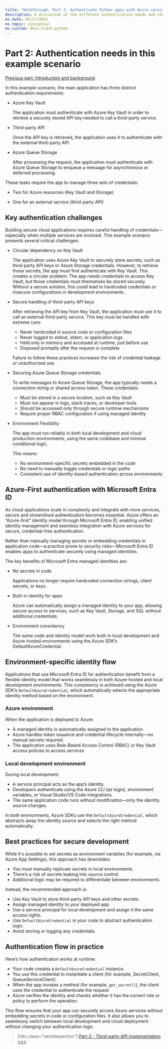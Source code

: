 ```yaml
---
title: "Walkthrough, Part 2: Authenticate Python apps with Azure services"
description: A discussion of the different authentication needs and challenges in the example scenario, and how those challenges are met with Azure integrated authentication.
ms.date: 05/27/2025
ms.topic: conceptual
ms.custom: devx-track-python
---
```


# Part 2: Authentication needs in this example scenario

[Previous part: Introduction and background](walkthrough-tutorial-authentication-01.md)

In this example scenario, the main application has three distinct authentication requirements:

* Azure Key Vault

  The application must authenticate with Azure Key Vault in order to retrieve a securely stored API key needed to call a third-party service.

* Third-party API

  Once the API key is retrieved, the application uses it to authenticate with the external third-party API.

* Azure Queue Storage

  After processing the request, the application must authenticate with Azure Queue Storage to enqueue a message for asynchronous or deferred processing.

These tasks require the app to manage three sets of credentials:

* Two for Azure resources (Key Vault and Storage)

* One for an external service (third-party API)

## Key authentication challenges

Building secure cloud applications requires careful handling of credentials—especially when multiple services are involved. This example scenario presents several critical challenges:

* Circular dependency on Key Vault

  The application uses Azure Key Vault to securely store secrets, such as third-party API keys or Azure Storage credentials. However, to retrieve those secrets, the app must first authenticate with Key Vault. This creates a circular problem: The app needs credentials to access Key Vault, but those credentials must themselves be stored securely. Without a secure solution, this could lead to hardcoded credentials or insecure configurations in development environments.

* Secure handling of third-party API keys

  After retrieving the API key from Key Vault, the application must use it to call an external third-party service. This key must be handled with extreme care:

  * Never hardcoded in source code or configuration files
  * Never logged to stdout, stderr, or application logs
  * Held only in memory and accessed at runtime, just before use
  * Disposed promptly after the request is complete

  Failure to follow these practices increases the risk of credential leakage or unauthorized use.

* Securing Azure Queue Storage credentials

  To write messages to Azure Queue Storage, the app typically needs a connection string or shared access token. These credentials:

  * Must be stored in a secure location, such as Key Vault
  * Must not appear in logs, stack traces, or developer tools
  * Should be accessed only through secure runtime mechanisms
  * Require proper RBAC configuration if using managed identity

* Environment Flexibility

  The app must run reliably in both local development and cloud production environments, using the same codebase and minimal conditional logic.

  This means:

  * No environment-specific secrets embedded in the code
  * No need to manually toggle credentials or logic paths
  * Consistent use of identity-based authentication across environments

## Azure-First authentication with Microsoft Entra ID

As cloud applications scale in complexity and integrate with more services, secure and streamlined authentication becomes essential. Azure offers an “Azure-first” identity model through Microsoft Entra ID, enabling unified identity management and seamless integration with Azure services for secure, credential-free authentication.

Rather than manually managing secrets or embedding credentials in application code—a practice prone to security risks—Microsoft Entra ID enables apps to authenticate securely using managed identities.

The key benefits of Microsoft Entra managed identities are:

* No secrets in code

  Applications no longer require hardcoded connection strings, client secrets, or keys.

* Built-in identity for apps

  Azure can automatically assign a managed identity to your app, allowing secure access to services, such as Key Vault, Storage, and SQL without additional credentials.

* Environment consistency

  The same code and identity model work both in local development and Azure-hosted environments using the Azure SDK’s DefaultAzureCredential.

## Environment-specific identity flow

Applications that use Microsoft Entra ID for authentication benefit from a flexible identity model that works seamlessly in both Azure-hosted and local development environments. This consistency is achieved using the Azure SDK’s `DefaultAzureCredential`, which automatically selects the appropriate identity method based on the environment.

### Azure environment

When the application is deployed to Azure:

* A managed identity is automatically assigned to the application.
* Azure handles token issuance and credential lifecycle internally—no manual secrets required.
* The application uses Role-Based Access Control (RBAC) or Key Vault access policies to access services

### Local development environment

During local development:

* A service principal acts as the app’s identity.
* Developers authenticate using the Azure CLI (az login), environment variables, or Visual Studio/VS Code integrations.
* The same application code runs without modification—only the identity source changes.

In both environments, Azure SDKs use the `DefaultAzureCredential`, which abstracts away the identity source and selects the right method automatically.

## Best practices for secure development

While it's possible to set secrets as environment variables (for example, via Azure App Settings), this approach has downsides:

* You must manually replicate secrets in local environments.
* There’s a risk of secrets leaking into source control.
* Additional logic may be required to differentiate between environments.

Instead, the recommended approach is:

* Use Key Vault to store third-party API keys and other secrets.
* Assign managed identity to your deployed app.
* Use a service principal for local development and assign it the same access rights.
* Use `DefaultAzureCredential` in your code to abstract authentication logic.
* Avoid storing or logging any credentials.

## Authentication flow in practice

Here’s how authentication works at runtime:

* Your code creates a `DefaultAzureCredential` instance.
* You use this credential to instantiate a client (for example, SecretClient, QueueServiceClient).
* When the app invokes a method (for example, `get_secret()`), the client uses the credential to authenticate the request.
* Azure verifies the identity and checks whether it has the correct role or policy to perform the operation.

This flow ensures that your app can securely access Azure services without embedding secrets in code or configuration files. It also allows you to seamlessly switch between local development and cloud deployment without changing your authentication logic.

> [!div class="nextstepaction"]
> [Part 3 - Third-party API implementation >>>](walkthrough-tutorial-authentication-03.md)
